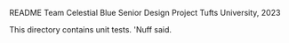 README
Team Celestial Blue
Senior Design Project
Tufts University, 2023

This directory contains unit tests. 'Nuff said.
